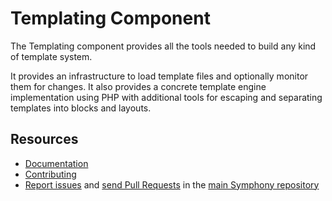 Templating Component
====================

The Templating component provides all the tools needed to build any kind of
template system.

It provides an infrastructure to load template files and optionally monitor them
for changes. It also provides a concrete template engine implementation using
PHP with additional tools for escaping and separating templates into blocks and
layouts.

Resources
---------

  * [Documentation](https://symphony.com/doc/current/components/templating/index.html)
  * [Contributing](https://symphony.com/doc/current/contributing/index.html)
  * [Report issues](https://github.com/symphony/symphony/issues) and
    [send Pull Requests](https://github.com/symphony/symphony/pulls)
    in the [main Symphony repository](https://github.com/symphony/symphony)
